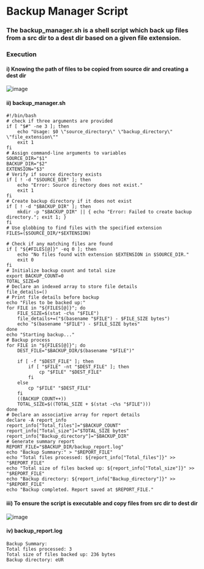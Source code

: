 # Backup Manager Script
### The backup_manager.sh  is a shell script which back up files from a src dir to a dest dir based on a given file extension. 

### Execution

#### i) Knowing the path of files to be copied from source dir and creating a dest dir
![image](https://github.com/user-attachments/assets/5ea352c0-90a5-42a4-840f-7324e2efe6bf)

#### ii) backup_manager.sh
``` text
#!/bin/bash
# check if three arguments are provided
if [ "$#" -ne 3 ]; then
    echo "Usage: $0 \"source_directory\" \"backup_directory\" \"file_extension\""
    exit 1
fi
# Assign command-line arguments to variables
SOURCE_DIR="$1"
BACKUP_DIR="$2"
EXTENSION="$3"
# Verify if source directory exists
if [ ! -d "$SOURCE_DIR" ]; then
    echo "Error: Source directory does not exist."
    exit 1
fi
# Create backup directory if it does not exist
if [ ! -d "$BACKUP_DIR" ]; then
    mkdir -p "$BACKUP_DIR" || { echo "Error: Failed to create backup directory."; exit 1; }
fi
# Use globbing to find files with the specified extension
FILES=($SOURCE_DIR/*$EXTENSION)

# Check if any matching files are found
if [ "${#FILES[@]}" -eq 0 ]; then
    echo "No files found with extension $EXTENSION in $SOURCE_DIR."
    exit 0
fi
# Initialize backup count and total size
export BACKUP_COUNT=0
TOTAL_SIZE=0
# Declare an indexed array to store file details
file_details=()
# Print file details before backup
echo "Files to be backed up:"
for FILE in "${FILES[@]}"; do
    FILE_SIZE=$(stat -c%s "$FILE")
    file_details+=("$(basename "$FILE") - $FILE_SIZE bytes")
    echo "$(basename "$FILE") - $FILE_SIZE bytes"
done
echo "Starting backup..."
# Backup process
for FILE in "${FILES[@]}"; do
    DEST_FILE="$BACKUP_DIR/$(basename "$FILE")"

    if [ -f "$DEST_FILE" ]; then
        if [ "$FILE" -nt "$DEST_FILE" ]; then
            cp "$FILE" "$DEST_FILE"
        fi
    else
        cp "$FILE" "$DEST_FILE"
    fi
    ((BACKUP_COUNT++))
    TOTAL_SIZE=$((TOTAL_SIZE + $(stat -c%s "$FILE")))
done
# Declare an associative array for report details
declare -A report_info
report_info["Total_files"]="$BACKUP_COUNT"
report_info["Total_size"]="$TOTAL_SIZE bytes"
report_info["Backup_directory"]="$BACKUP_DIR"
# Generate summary report
REPORT_FILE="$BACKUP_DIR/backup_report.log"
echo "Backup Summary:" > "$REPORT_FILE"
echo "Total files processed: ${report_info["Total_files"]}" >> "$REPORT_FILE"
echo "Total size of files backed up: ${report_info["Total_size"]}" >> "$REPORT_FILE"
echo "Backup directory: ${report_info["Backup_directory"]}" >> "$REPORT_FILE"
echo "Backup completed. Report saved at $REPORT_FILE."
```

#### iii) To ensure the script is executable and copy files from src dir to dest dir
![image](https://github.com/user-attachments/assets/c5a0b26d-d4f1-433f-b0bb-b0afad312243)

#### iv) backup_report.log
``` text
Backup Summary:
Total files processed: 3
Total size of files backed up: 236 bytes
Backup directory: eUR
```
